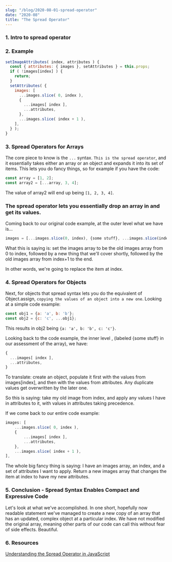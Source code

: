 ```yaml
---
slug: "/blog/2020-08-01-spread-operator"
date: "2020-08"
title: "The Spread Operator"
---
```


### 1. Intro to spread operator

### 2. Example

```javascript
setImageAttributes( index, attributes ) {
  const { attributes: { images }, setAttributes } = this.props;
  if ( !images[index] ) {
    return;
  }
  setAttributes( {
    images: [
      ...images.slice( 0, index ),
      {
        ...images[ index ],
        ...attributes,
      },
      ...images.slice( index + 1 ),
    ],
  } );
}
```

### 3. Spread Operators for Arrays

The core piece to know is the `...` syntax. `This is the spread operator`, and it essentially takes either an array or an object and expands it into its set of items. This lets you do fancy things, so for example if you have the code:

```javascript
const array = [1, 2];
const array2 = [...array, 3, 4];
```

The value of array2 will end up being `[1, 2, 3, 4]`.

### The spread operator lets you essentially drop an array in and get its values.

Coming back to our original code example, at the outer level what we have is...

```javascript
images = [...images.slice(0, index), {some stuff}, ...images.slice(index+1)]
```

What this is saying is: set the images array to be the old images array from 0 to index, followed by a new thing that we'll cover shortly, followed by the old images array from index+1 to the end.

In other words, we're going to replace the item at index.

### 4. Spread Operators for Objects

Next, for objects that spread syntax lets you do the equivalent of Object.assign, `copying the values of an object into a new one`. Looking at a simple code example:

```javascript
const obj1 = {a: 'a', b: 'b'};
const obj2 = {c: 'c', ...obj1};
```

This results in obj2 being `{a: 'a', b: 'b', c: 'c'}`.

Looking back to the code example, the inner level , (labeled {some stuff} in our assessment of the array), we have:

```javascript
{
  ...images[ index ],
  ...attributes,
}
```

To translate: create an object, populate it first with the values from images[index], and then with the values from attributes. Any duplicate values get overwritten by the later one.

So this is saying: take my old image from index, and apply any values I have in attributes to it, with values in attributes taking precedence.

If we come back to our entire code example:

```javascript
images: [
    ...images.slice( 0, index ),
    {
        ...images[ index ],
        ...attributes,
    },
    ...images.slice( index + 1 ),
],
```

The whole big fancy thing is saying: I have an images array, an index, and a set of attributes I want to apply. Return a new images array that changes the item at index to have my new attributes.

### 5. Conclusion - Spread Syntax Enables Compact and Expressive Code

Let's look at what we've accomplished. In one short, hopefully now readable statement we've managed to create a new copy of an array that has an updated, complex object at a particular index. We have not modified the original array, meaning other parts of our code can call this without fear of side effects. Beautiful.

### 6. Resources

[Understanding the Spread Operator in JavaScript](https://zendev.com/2018/05/09/understanding-spread-operator-in-javascript.html)